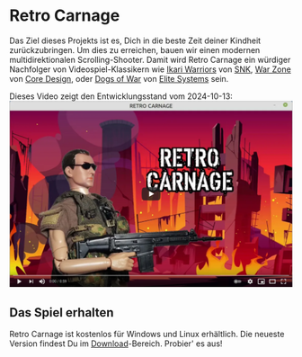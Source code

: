 # Retro Carnage

Das Ziel dieses Projekts ist es, Dich in die beste Zeit deiner Kindheit zurückzubringen. Um dies zu erreichen, bauen wir
einen modernen multidirektionalen Scrolling-Shooter. Damit wird Retro Carnage ein würdiger Nachfolger von 
Videospiel-Klassikern wie [Ikari Warriors](https://en.wikipedia.org/wiki/Ikari_Warriors) von 
[SNK](http://www.snk-corp.co.jp/), [War Zone](https://core-design.com/warzone.html) von 
[Core Design](https://core-design.com/), oder [Dogs of War](https://en.wikipedia.org/wiki/Dogs_of_War_(1989_video_game))
von [Elite Systems](http://www.elite-systems.co.uk) sein.

Dieses Video zeigt den Entwicklungsstand vom 2024-10-13:
[![Watch the video](media/youtube-2021-06-03.png)](https://youtu.be/1hznukfynLM)
 
## Das Spiel erhalten

Retro Carnage ist kostenlos für Windows und Linux erhältlich. Die neueste Version findest Du im 
[Download](download.md)-Bereich. Probier' es aus!
